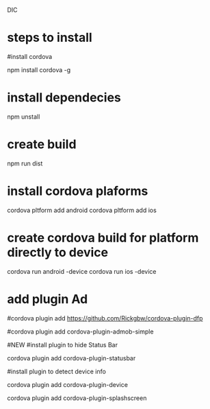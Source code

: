 DIC
# steps to install
#install cordova

npm install cordova -g

# install dependecies

npm unstall

# create build

npm run dist

# install cordova plaforms
cordova pltform add android
cordova pltform add ios

# create cordova build for platform directly to device

cordova run android -device
cordova run ios -device

# add plugin Ad
#cordova plugin add https://github.com/Rickgbw/cordova-plugin-dfp

#cordova plugin add cordova-plugin-admob-simple

#NEW
#install plugin to hide Status Bar

cordova plugin add cordova-plugin-statusbar

#install plugin to detect device info

cordova plugin add cordova-plugin-device

cordova plugin add cordova-plugin-splashscreen